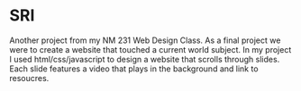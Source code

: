 # SRI

Another project from my NM 231 Web Design Class. As a final project we were to create a website that touched a current world subject.
        In my project I used html/css/javascript to design a website that scrolls through slides. Each slide features a video that plays in the background
        and link to resoucres.
